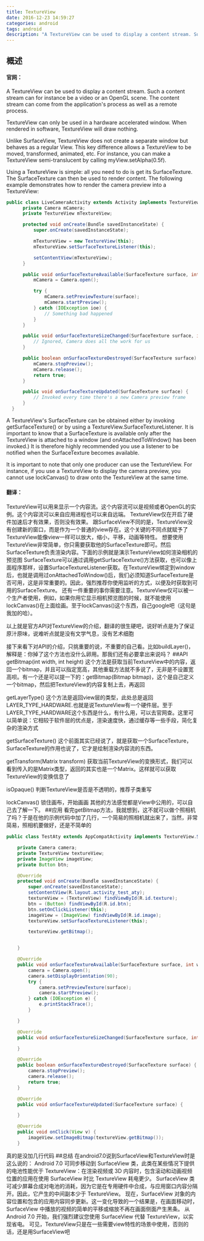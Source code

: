 ```yaml
---
title: TextureView
date: 2016-12-23 14:59:27
categories: android
tags: android
description: "A TextureView can be used to display a content stream. Such a content stream can for instance be a video or an OpenGL scene. The content stream can come from the application's process as well as a remote process."
---
```

## 概述
#### 官网：
A TextureView can be used to display a content stream. Such a content stream can for instance be a video or an OpenGL scene. The content stream can come from the application's process as well as a remote process.

TextureView can only be used in a hardware accelerated window. When rendered in software, TextureView will draw nothing.

Unlike SurfaceView, TextureView does not create a separate window but behaves as a regular View. This key difference allows a TextureView to be moved, transformed, animated, etc. For instance, you can make a TextureView semi-translucent by calling myView.setAlpha(0.5f).

Using a TextureView is simple: all you need to do is get its SurfaceTexture. The SurfaceTexture can then be used to render content. The following example demonstrates how to render the camera preview into a TextureView:
```java
public class LiveCameraActivity extends Activity implements TextureView.SurfaceTextureListener {
      private Camera mCamera;
      private TextureView mTextureView;

      protected void onCreate(Bundle savedInstanceState) {
          super.onCreate(savedInstanceState);

          mTextureView = new TextureView(this);
          mTextureView.setSurfaceTextureListener(this);

          setContentView(mTextureView);
      }

      public void onSurfaceTextureAvailable(SurfaceTexture surface, int width, int height) {
          mCamera = Camera.open();

          try {
              mCamera.setPreviewTexture(surface);
              mCamera.startPreview();
          } catch (IOException ioe) {
              // Something bad happened
          }
      }

      public void onSurfaceTextureSizeChanged(SurfaceTexture surface, int width, int height) {
          // Ignored, Camera does all the work for us
      }

      public boolean onSurfaceTextureDestroyed(SurfaceTexture surface) {
          mCamera.stopPreview();
          mCamera.release();
          return true;
      }

      public void onSurfaceTextureUpdated(SurfaceTexture surface) {
          // Invoked every time there's a new Camera preview frame
      }
  }
```
A TextureView's SurfaceTexture can be obtained either by invoking getSurfaceTexture() or by using a TextureView.SurfaceTextureListener. It is important to know that a SurfaceTexture is available only after the TextureView is attached to a window (and onAttachedToWindow() has been invoked.) It is therefore highly recommended you use a listener to be notified when the SurfaceTexture becomes available.

It is important to note that only one producer can use the TextureView. For instance, if you use a TextureView to display the camera preview, you cannot use lockCanvas() to draw onto the TextureView at the same time.
#### 翻译：
TextureView可以用来显示一个内容流。这个内容流可以是视频或者OpenGL的实例。这个内容流可以来自应用进程也可以来自远端。
TextureView仅在开启了硬件加速后才有效果，否则没有效果。
跟SurfaceView不同的是，TextureView没有创建新的窗口，而是作为一个普通的view存在。这个关键的不同点就赋予了TextureView能像view一样可以放大，缩小，平移，动画等特性。
想要使用TextureView非常简单，你只需要获取他的SurfaceTexture即可。然后SurfaceTexture负责渲染内容。下面的示例就是演示TextureView如何渲染相机的预览图
SurfaceTexture可以通过调用getSurfaceTexture()方法获取，也可以像上面程序那样，设置SurfaceTextureListener获取。在TextureView绑定到window后，也就是调用过onAttachedToWindow()后，我们必须知道SurfaceTexture是否可用，这是非常重要的。因此，强烈推荐你使用监听的方式，以便及时获取到可用的SurfaceTexture。
还有一件重要的事你需要注意。TextureView仅可以被一个生产者使用，例如，如果你用它显示相机预览图的时候，就不能使用lockCanvas()在上面绘画。至于lockCanvas()这个东西，自己google吧（这句是我加的哈）。

以上就是官方API对TextureView的介绍，翻译的很生硬吧，说好听点是为了保证原汁原味，说难听点就是没有文学气息，没有艺术细胞

接下来看下对API的介绍，只挑重要的说，不重要的自己看。比如buildLayer()，解释是：你掉了这个方法也没什么卵用。那我们还有必要拿出来说吗？
##API
getBitmap(int width, int height)
这个方法是获取当前TextureView中的内容，返回一个bitmap，并且可以指定宽高，其他重载方法就不多说了，无非是不设置宽高呗。有一个还是可以提一下的：getBitmap(Bitmap bitmap)，这个是自己定义一个bitmap，然后把TextureView的内容复制上去，再返回

getLayerType()
这个方法是返回view层的类型，此处总是返回LAYER_TYPE_HARDWARE.也就是说TextureView有一个硬件层。至于LAYER_TYPE_HARDWARE这个东西是什么，有什么用，可以去官网查。这里可以简单说：它相较于软件层的优点是，渲染速度快，通过缓存等一些手段，简化复杂的渲染方式

getSurfaceTexture()
这个前面其实已经说了，就是获取一个SurfaceTexture，SurfaceTexture的作用也说了，它才是绘制渲染内容流的东西。

getTransform(Matrix transform)
获取当前TextureView的变换形式，我们可以看到传入的是Matrix类型，返回的其实也是一个Matrix。这样就可以获取TextureView的变换信息了

isOpaque()
判断TextureView是否是不透明的，推荐子类重写

lockCanvas()
锁住画布，开始画画
其他的方法感觉都是View中公用的，可以自己去了解一下。
##应用
看完getBitmap方法，我就想到，这不就可以做个照相机了吗？于是在他的示例代码中加了几行，一个简易的照相机就出来了，当然，非常简易，照相机要做好，还是不简单的
```java
public class TestAty extends AppCompatActivity implements TextureView.SurfaceTextureListener, View.OnClickListener {

    private Camera camera;
    private TextureView textureView;
    private ImageView imageView;
    private Button btn;

    @Override
    protected void onCreate(Bundle savedInstanceState) {
        super.onCreate(savedInstanceState);
        setContentView(R.layout.activity_test_aty);
        textureView = (TextureView) findViewById(R.id.texture);
        btn = (Button) findViewById(R.id.btn);
        btn.setOnClickListener(this);
        imageView = (ImageView) findViewById(R.id.image);
        textureView.setSurfaceTextureListener(this);

        textureView.getBitmap();


    }

    @Override
    public void onSurfaceTextureAvailable(SurfaceTexture surface, int width, int height) {
        camera = Camera.open();
        camera.setDisplayOrientation(90);
        try {
            camera.setPreviewTexture(surface);
            camera.startPreview();
        } catch (IOException e) {
            e.printStackTrace();
        }

    }

    @Override
    public void onSurfaceTextureSizeChanged(SurfaceTexture surface, int width, int height) {

    }

    @Override
    public boolean onSurfaceTextureDestroyed(SurfaceTexture surface) {
        camera.stopPreview();
        camera.release();
        return true;
    }

    @Override
    public void onSurfaceTextureUpdated(SurfaceTexture surface) {

    }

    @Override
    public void onClick(View v) {
        imageView.setImageBitmap(textureView.getBitmap());
    }
```
真的是没加几行代码
##总结
在android7.0说到SurfaceView和TextureView时是这么说的：
Android 7.0 可同步移动到 SurfaceView 类，此类在某些情况下提供的电池性能优于 TextureView：在渲染视频或 3D 内容时，包含滚动和动画视频位置的应用在使用 SurfaceView 时比 TextureView 耗电更少。
SurfaceView 类可减少屏幕合成对电池的消耗，因为它是在专用硬件中合成，与应用窗口内容分隔开。因此，它产生的中间副本少于 TextureView。
现在，SurfaceView 对象的内容位置和包含的应用内容同步更新。这一变化导致的一个结果是，在画面移动时，SurfaceView 中播放的视频的简单的平移或缩放不再在画面侧面产生黑条。
从 Android 7.0 开始，我们强烈建议您使用 SurfaceView 代替 TextureView，以实现省电。
可见，TextureView只是在一些需要view特性的场景中使用，否则的话，还是用SurfaceView吧



